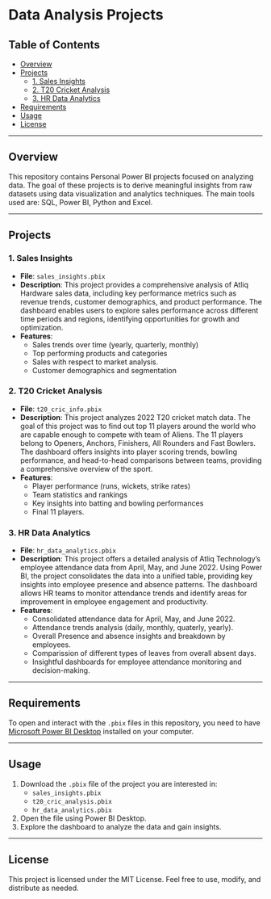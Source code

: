 # Data Analysis Projects

## Table of Contents
- [Overview](#overview)
- [Projects](#projects)
  - [1. Sales Insights](#1-sales-insights)
  - [2. T20 Cricket Analysis](#2-t20-cricket-analysis)
  - [3. HR Data Analytics](#3-hr-data-analytics)
- [Requirements](#requirements)
- [Usage](#usage)
- [License](#license)

---

## Overview
This repository contains Personal Power BI projects focused on analyzing data. The goal of these projects is to derive meaningful insights from raw datasets using data visualization and analytics techniques.
The main tools used are: SQL, Power BI, Python and Excel.

---

## Projects

### 1. Sales Insights
- **File**: `sales_insights.pbix`
- **Description**: This project provides a comprehensive analysis of Atliq Hardware sales data, including key performance metrics such as revenue trends, customer demographics, and product performance. The dashboard enables users to explore sales performance across different time periods and regions, identifying opportunities for growth and optimization.
- **Features**:
  - Sales trends over time (yearly, quarterly, monthly)
  - Top performing products and categories
  - Sales with respect to market analysis.
  - Customer demographics and segmentation

### 2. T20 Cricket Analysis
- **File**: `t20_cric_info.pbix`
- **Description**: This project analyzes 2022 T20 cricket match data. The goal of this project was to find out top 11 players around the world who are capable enough to compete with team of Aliens. The 11 players belong to Openers, Anchors, Finishers, All Rounders and Fast Bowlers. The dashboard offers insights into player scoring trends, bowling performance, and head-to-head comparisons between teams, providing a comprehensive overview of the sport.
- **Features**:
  - Player performance (runs, wickets, strike rates)
  - Team statistics and rankings
  - Key insights into batting and bowling performances
  - Final 11 players.

### 3. HR Data Analytics
- **File**: `hr_data_analytics.pbix`
- **Description**: This project offers a detailed analysis of Atliq Technology’s employee attendance data from April, May, and June 2022. Using Power BI, the project consolidates the data into a unified table, providing key insights into employee presence and absence patterns. The dashboard allows HR teams to monitor attendance trends and identify areas for improvement in employee engagement and productivity.
- **Features**:
  - Consolidated attendance data for April, May, and June 2022.
  - Attendance trends analysis (daily, monthly, quaterly, yearly).
  - Overall Presence and absence insights and breakdown by employees.
  - Comparission of different types of leaves from overall absent days.
  - Insightful dashboards for employee attendance monitoring and decision-making.
---

## Requirements
To open and interact with the `.pbix` files in this repository, you need to have [Microsoft Power BI Desktop](https://powerbi.microsoft.com/desktop/) installed on your computer.

---

## Usage
1. Download the `.pbix` file of the project you are interested in:
   - `sales_insights.pbix`
   - `t20_cric_analysis.pbix`
   - `hr_data_analytics.pbix`
2. Open the file using Power BI Desktop.
3. Explore the dashboard to analyze the data and gain insights.

---

## License
This project is licensed under the MIT License. Feel free to use, modify, and distribute as needed.
